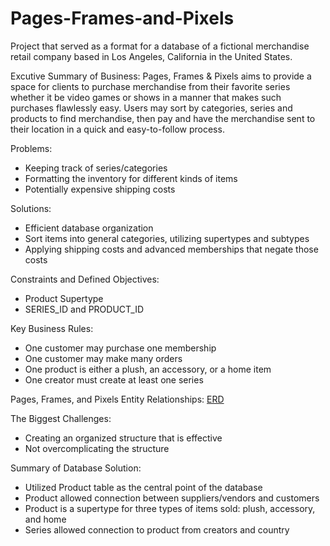 # Pages-Frames-and-Pixels

Project that served as a format for a database of a fictional merchandise retail company based in Los Angeles, California in the United States.

Excutive Summary of Business: 
Pages, Frames & Pixels aims to provide a space for clients to purchase merchandise from their favorite series whether it be video games or shows in a manner that makes such purchases flawlessly easy. Users may sort by categories, series and products to find merchandise, then pay and have the merchandise sent to their location in a quick and easy-to-follow process.

Problems:
- Keeping track of series/categories
- Formatting the inventory for different kinds of items
- Potentially expensive shipping costs

Solutions:
- Efficient database organization
- Sort items into general categories, utilizing supertypes and subtypes
- Applying shipping costs and advanced memberships that negate those costs

Constraints and Defined Objectives:
- Product Supertype
- SERIES_ID and PRODUCT_ID

Key Business Rules:
- One customer may purchase one membership
- One customer may make many orders
- One product is either a plush, an accessory, or a home item
- One creator must create at least one series

Pages, Frames, and Pixels Entity Relationships: [ERD](https://github.com/user-attachments/assets/1c85c11c-9b72-432d-8200-02d27396776f)

The Biggest Challenges:
- Creating an organized structure that is effective
- Not overcomplicating the structure

Summary of Database Solution:
- Utilized Product table as the central point of the database
- Product allowed connection between suppliers/vendors and customers
- Product is a supertype for three types of items sold: plush, accessory, and home
- Series allowed connection to product from creators and country
